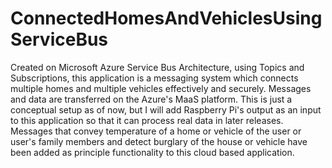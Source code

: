 # ConnectedHomesAndVehiclesUsingServiceBus
Created on Microsoft Azure Service Bus Architecture, using Topics and Subscriptions, this application is a messaging system which connects multiple homes and multiple vehicles effectively and securely. Messages and data are transferred on the Azure's MaaS platform. This is just a conceptual setup as of now, but I will add Raspberry Pi's output as an input to this application so that it can process real data in later releases. Messages that convey temperature of a home or vehicle of the user or user's family members and detect burglary of the house or vehicle have been added as principle functionality to this cloud based application.
